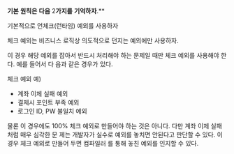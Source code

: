 
**기본** **원칙은** **다음** 2**가지를** **기억하자**.**

기본적으로 언체크(런타임) 예외를 사용하자

체크 예외는 비즈니스 로직상 의도적으로 던지는 예외에만 사용하자.

이 경우 해당 예외를 잡아서 반드시 처리해야 하는 문제일 때만 체크 예외를 사용해야 한다. 예를 들어서 다
음과 같은 경우가 있다.

체크 예외 예)
- 계좌 이체 실패 예외
- 결제시 포인트 부족 예외
- 로그인 ID, PW 불일치 예외

물론 이 경우에도 100% 체크 예외로 만들어야 하는 것은 아니다. 다만 계좌 이체 실패처럼 매우 심각한 문
제는 개발자가 실수로 예외를 놓치면 안된다고 판단할 수 있다. 이 경우 체크 예외로 만들어 두면 컴파일러
를 통해 놓친 예외를 인지할 수 있다.